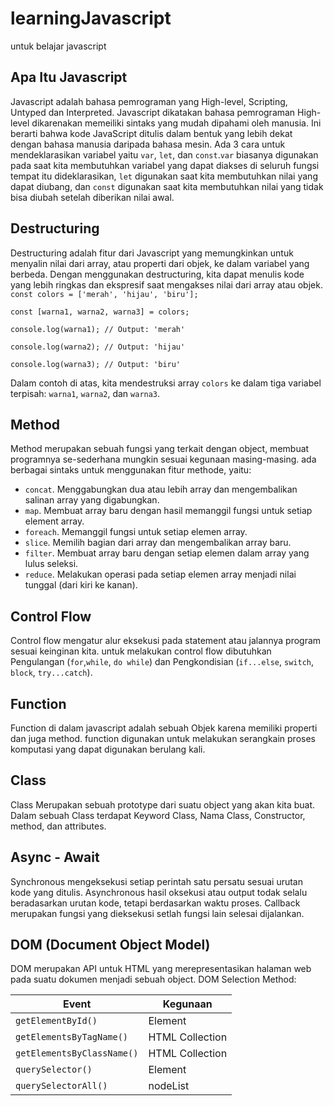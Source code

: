 # learningJavascript
 untuk belajar javascript


## Apa Itu Javascript
Javascript adalah bahasa pemrograman yang High-level, Scripting, Untyped dan Interpreted. Javascript dikatakan bahasa pemrograman High-level dikarenakan memeiliki sintaks yang mudah dipahami oleh manusia. Ini berarti bahwa kode JavaScript ditulis dalam bentuk yang lebih dekat dengan bahasa manusia daripada bahasa mesin. Ada 3 cara untuk mendeklarasikan variabel yaitu `var`, `let`, dan `const`.`var` biasanya digunakan pada saat kita membutuhkan variabel yang dapat diakses di seluruh fungsi tempat itu dideklarasikan, `let` digunakan saat kita membutuhkan nilai yang dapat diubang, dan `const` digunakan saat kita membutuhkan nilai yang tidak bisa diubah setelah diberikan nilai awal.

## Destructuring
Destructuring adalah fitur dari Javascript yang memungkinkan untuk menyalin nilai dari array, atau properti dari objek, ke dalam variabel yang berbeda. Dengan menggunakan destructuring, kita dapat menulis kode yang lebih ringkas dan ekspresif saat mengakses nilai dari array atau objek.
`const colors = ['merah', 'hijau', 'biru'];`

`const [warna1, warna2, warna3] = colors;`

`console.log(warna1); // Output: 'merah'`

`console.log(warna2); // Output: 'hijau'`

`console.log(warna3); // Output: 'biru'`

Dalam contoh di atas, kita mendestruksi array `colors` ke dalam tiga variabel terpisah: `warna1`, `warna2`, dan `warna3`.

## Method
Method merupakan sebuah fungsi yang terkait dengan object, membuat programnya se-sederhana mungkin sesuai kegunaan masing-masing. ada berbagai sintaks untuk menggunakan fitur methode, yaitu:
- `concat`. Menggabungkan dua atau lebih array dan mengembalikan salinan array yang digabungkan.
- `map`. Membuat array baru dengan hasil memanggil fungsi untuk setiap element array.
- `foreach`. Memanggil fungsi untuk setiap elemen array.
- `slice`. Memilih bagian dari array dan mengembalikan array baru.
- `filter`. Membuat array baru dengan setiap elemen dalam array yang lulus seleksi.
- `reduce`. Melakukan operasi pada setiap elemen array menjadi nilai tunggal (dari kiri ke kanan).

## Control Flow
Control flow mengatur alur eksekusi pada statement atau jalannya program sesuai keinginan kita. untuk melakukan control flow dibutuhkan Pengulangan (`for`,`while`, `do while`) dan Pengkondisian (`if...else`, `switch`, `block`, `try...catch`). 

## Function
Function di dalam javascript adalah sebuah Objek karena memiliki properti dan juga method. function digunakan untuk melakukan serangkain proses komputasi yang dapat digunakan berulang kali.

## Class
Class Merupakan sebuah prototype dari suatu object yang akan kita buat. Dalam sebuah Class terdapat Keyword Class, Nama Class, Constructor, method, dan attributes.

## Async - Await
Synchronous mengeksekusi setiap perintah satu persatu sesuai urutan kode yang ditulis. Asynchronous hasil oksekusi atau output todak selalu beradasarkan urutan kode,  tetapi berdasarkan waktu proses. Callback merupakan fungsi yang dieksekusi setlah fungsi lain selesai dijalankan.

## DOM (Document Object Model)
DOM merupakan API untuk HTML  yang merepresentasikan halaman web pada suatu dokumen menjadi sebuah object. DOM Selection Method:

| Event  | Kegunaan |
| ------------- | ------------- |
| `getElementById()` | Element |
| `getElementsByTagName()` | HTML Collection |
| `getElementsByClassName()` | HTML Collection |
| `querySelector()` | Element |
| `querySelectorAll()` | nodeList |

